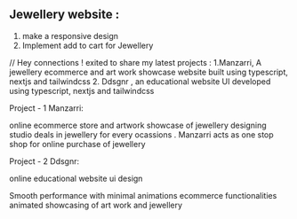 ## Jewellery website :
1. make a responsive design
2. Implement add to cart for Jewellery

// Hey connections ! 
exited to share my latest projects : 
1.Manzarri, A jewellery ecommerce and art work showcase website built using typescript, nextjs and tailwindcss
2. Ddsgnr , an educational website UI developed using typescript, nextjs and tailwindcss

Project - 1 Manzarri:

online ecommerce store and artwork showcase of jewellery designing studio deals in jewellery for every ocassions . Manzarri acts as one stop shop for online purchase of jewellery

Project - 2 Ddsgnr: 

online educational website ui design 

Smooth performance with minimal animations
ecommerce functionalities
animated showcasing of art work and jewellery